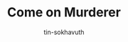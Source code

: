 ---
title: Come on Murderer
categories: ['Chinese']
thumb: 'https://img.youtube.com/vi/3gefhj_151Y/maxresdefault.jpg'
pudate: 2024-06-06T01:28:12
videos: 2024-06-06-01-27-12
author: tin-sokhavuth
---